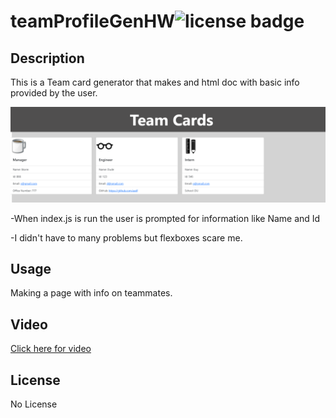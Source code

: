 # teamProfileGenHW![license badge](https://img.shields.io/badge/License-No%20License-red?style=for-the-badge)

## Description

This is a Team card generator that makes and html doc with basic info provided by the user.

![Example Team](https://raw.githubusercontent.com/HavoxPrime/teamProfileGenHW/main/imgs/exampleTeam.png)

-When index.js is run the user is prompted for information like Name and Id

-I didn't have to many problems but flexboxes scare me.

## Usage

Making a page with info on teammates.

## Video

[Click here for video](https://youtu.be/IR6KZc2PO6Y)

## License

No License
